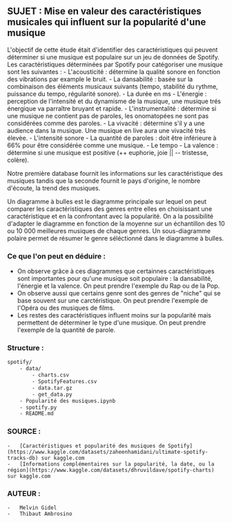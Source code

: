 ## SUJET : Mise en valeur des caractéristiques musicales qui influent sur la popularité d'une musique

L'objectif de cette étude était d'identifier des caractéristiques qui peuvent déterminer si une musique est populaire sur un jeu de données de Spotify.
Les caractéristiques déterminées par Spotify pour catégoriser une musique sont les suivantes :
        - L'acousticité : détermine la qualité sonore en fonction des vibrations par example le bruit.
        - La dansabilité : basée sur la combinaison des éléments musicaux suivants (tempo, stabilité du rythme, puissance du tempo, régularité sonore).
        - La durée en ms
        - L'énergie : perception de l'intensité et du dynamisme de la musique, une musique trés énergique va parraître bruyant et rapide.
        - L'instrumentalité : détermine si une musique ne contient pas de paroles, les onomatopées ne sont pas considérées comme des paroles.
        - La vivacité : détermine s'il y a une audience dans la musique. Une musique en live aura une vivacité très élevèe.
        - L'intensité sonore
        - La quantité de paroles : doit être inférieure à 66% pour être considérée comme une musique.
        - Le tempo
        - La valence : détermine si une musique est positive (++ euphorie, joie || -- tristesse, colère).

Notre première database fournit les informations sur les caractéristique des musiques tandis que la seconde fournit le pays d'origine, le nombre d'écoute, la trend des musiques.

Un diagramme à bulles est le diagramme principale sur lequel on peut comparer les caractéristiques des genres entre elles en choisissant une caractéristique et en la confrontant avec la popularité.
On a la possibilité d'adapter le diagramme en fonction de la moyenne sur un échantillon des 10 ou 10 000 meilleures musiques de chaque genres.
Un sous-diagramme polaire permet de résumer le genre séléctionné dans le diagramme à bulles.

### Ce que l'on peut en déduire :
- On observe grâce à ces diagrammes que certainnes caractéristiques sont importantes pour qu'une musique soit populaire : la dansabilité, l'énergie et la valence. On peut prendre l'exemple du Rap ou de la Pop.
- On observe aussi que certains genre sont des genres de "niche" qui se base souvent sur une carctéristique. On peut prendre l'exemple de l'Opéra ou des musiques de films.
- Les restes des caractéristiques influent moins sur la popularité mais permettent de déterminer le type d'une musique. On peut prendre l'exemple de la quantité de parole.

### Structure :
```sh
spotify/
    - data/
        - charts.csv
        - SpotifyFeatures.csv
        - data.tar.gz
        - get_data.py
    - Popularité des musiques.ipynb
    - spotify.py
    - README.md
```

### SOURCE :
    -   [Caractéristiques et popularité des musiques de Spotify](https://www.kaggle.com/datasets/zaheenhamidani/ultimate-spotify-tracks-db) sur kaggle.com
    -   [Informations complémentaires sur la popularité, la date, ou la région](https://www.kaggle.com/datasets/dhruvildave/spotify-charts) sur kaggle.com

### AUTEUR :
    -   Melvin Gidel
    -   Thibaut Ambrosino
